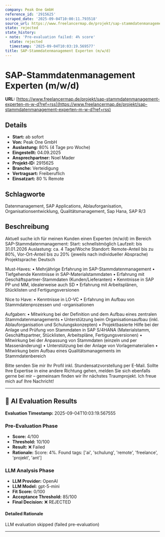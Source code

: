 ```yaml
---
company: Peak One GmbH
reference_id: '2915625'
scraped_date: '2025-09-04T10:00:11.793518'
source_url: https://www.freelancermap.de/projekt/sap-stammdatenmanagement-experten-m-w-d?ref=rss
state: rejected
state_history:
- note: 'Pre-evaluation failed: 4% score'
  state: rejected
  timestamp: '2025-09-04T10:03:19.569577'
title: SAP-Stammdatenmanagement Experten (m/w/d)
---
```



# SAP-Stammdatenmanagement Experten (m/w/d)
**URL:** [https://www.freelancermap.de/projekt/sap-stammdatenmanagement-experten-m-w-d?ref=rss](https://www.freelancermap.de/projekt/sap-stammdatenmanagement-experten-m-w-d?ref=rss)
## Details
- **Start:** ab sofort
- **Von:** Peak One GmbH
- **Auslastung:** 80% (4 Tage pro Woche)
- **Eingestellt:** 04.09.2025
- **Ansprechpartner:** Noel Mader
- **Projekt-ID:** 2915625
- **Branche:** Verteidigung
- **Vertragsart:** Freiberuflich
- **Einsatzart:** 80
                                                % Remote

## Schlagworte
Datenmanagement, SAP Applications, Ablauforganisation, Organisationsentwicklung, Qualitätsmanagement, Sap Hana, SAP R/3

## Beschreibung
Aktuell suche ich für meinen Kunden einen Experten (m/w/d) im Bereich SAP-Stammdatenmanagement:
Start: schnellstmöglich
Laufzeit: bis 31.01.2026
Auslastung: ca. 4 Tage/Woche
Standort: Remote-Anteil bis zu 80%, Vor-Ort-Anteil bis zu 20% (jeweils nach individueller Absprache)
Projektsprache: Deutsch

Must-Haves:
• Mehrjährige Erfahrung im SAP-Stammdatenmanagement
• Tiefgehende Kenntnisse in SAP-Materialstammdaten
• Erfahrung mit Geschäftspartner-Stammdaten (Kunden/Lieferanten)
• Kenntnisse in SAP PP und MM, idealerweise auch SD
• Erfahrung mit Arbeitsplänen, Stücklisten und Fertigungsversionen

Nice to Have:
• Kenntnisse in LO-VC
• Erfahrung im Aufbau von Stammdatenprozessen und -organisationen

Aufgaben:
• Mitwirkung bei der Definition und dem Aufbau eines zentralen Stammdatenmanagements
• Unterstützung beim Organisationsaufbau (inkl. Ablauforganisation und Schulungskonzepten)
• Projektbasierte Hilfe bei der Anlage und Prüfung von Stammdaten in SAP S/4HANA (Materialstamm, Geschäftspartner, Stücklisten, Arbeitspläne, Fertigungsversionen)
• Mitwirkung bei der Anpassung von Stammdaten (einzeln und per Massenänderung)
• Unterstützung bei der Anlage von Vorlagematerialien
• Mitwirkung beim Aufbau eines Qualitätsmanagements im Stammdatenbereich

Bitte senden Sie mir Ihr Profil inkl. Stundensatzvorstellung per E-Mail. Sollte Ihre Expertise in eine andere Richtung gehen, melden Sie sich ebenfalls gerne bei mir – gemeinsam finden wir Ihr nächstes Traumprojekt. Ich freue mich auf Ihre Nachricht!

---

## 🤖 AI Evaluation Results

**Evaluation Timestamp:** 2025-09-04T10:03:19.567555

### Pre-Evaluation Phase
- **Score:** 4/100
- **Threshold:** 10/100
- **Result:** ❌ Failed
- **Rationale:** Score: 4%. Found tags: ['ai', 'schulung', 'remote', 'freelance', 'projekt', 'ant']

### LLM Analysis Phase
- **LLM Provider:** OpenAI
- **LLM Model:** gpt-5-mini
- **Fit Score:** 0/100
- **Acceptance Threshold:** 85/100
- **Final Decision:** ❌ REJECTED

#### Detailed Rationale
LLM evaluation skipped (failed pre-evaluation)

---
